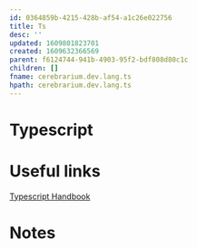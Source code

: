 ```yaml
---
id: 0364859b-4215-428b-af54-a1c26e022756
title: Ts
desc: ''
updated: 1609801823701
created: 1609632366569
parent: f6124744-941b-4903-95f2-bdf808d80c1c
children: []
fname: cerebrarium.dev.lang.ts
hpath: cerebrarium.dev.lang.ts
---
```

# Typescript

# Useful links

[Typescript Handbook](https://www.typescriptlang.org/docs/handbook/)

# Notes

